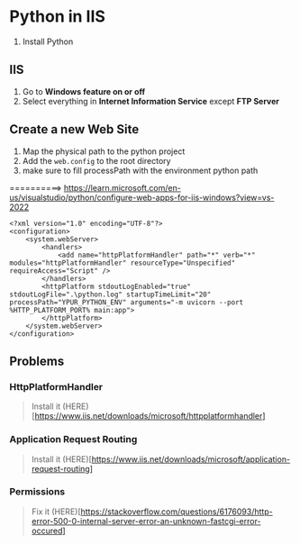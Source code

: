 # Python in IIS

1. Install Python

## IIS
1. Go to **Windows feature on or off**
2. Select everything in **Internet Information Service** except **FTP Server**

## Create a new **Web Site**
1. Map the physical path to the python project
2. Add the ```web.config``` to the root directory
3. make sure to fill processPath with the environment python path

==========> https://learn.microsoft.com/en-us/visualstudio/python/configure-web-apps-for-iis-windows?view=vs-2022

```
<?xml version="1.0" encoding="UTF-8"?>
<configuration>
    <system.webServer>
        <handlers>
            <add name="httpPlatformHandler" path="*" verb="*" modules="httpPlatformHandler" resourceType="Unspecified" requireAccess="Script" />
        </handlers>
        <httpPlatform stdoutLogEnabled="true" stdoutLogFile=".\python.log" startupTimeLimit="20" processPath="YPUR_PYTHON_ENV" arguments="-m uvicorn --port %HTTP_PLATFORM_PORT% main:app">
        </httpPlatform>
    </system.webServer>
</configuration>
```

## Problems
### HttpPlatformHandler 
> Install it (HERE)[https://www.iis.net/downloads/microsoft/httpplatformhandler]

### Application Request Routing
> Install it (HERE)[https://www.iis.net/downloads/microsoft/application-request-routing]

### Permissions
> Fix it (HERE)[https://stackoverflow.com/questions/6176093/http-error-500-0-internal-server-error-an-unknown-fastcgi-error-occured]
